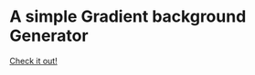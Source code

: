 # A simple Gradient background Generator
[Check it out!](https://leogodoyllg.github.io/bgGenerator/)
